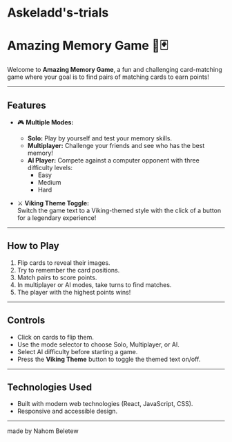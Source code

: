 # Askeladd's-trials
# Amazing Memory Game 🧠🃏

Welcome to **Amazing Memory Game**, a fun and challenging card-matching game where your goal is to find pairs of matching cards to earn points!

---

## Features

- 🎮 **Multiple Modes:**
  - **Solo:** Play by yourself and test your memory skills.
  - **Multiplayer:** Challenge your friends and see who has the best memory!
  - **AI Player:** Compete against a computer opponent with three difficulty levels:
    - Easy
    - Medium
    - Hard

- ⚔️ **Viking Theme Toggle:**  
  Switch the game text to a Viking-themed style with the click of a button for a legendary experience!

---

## How to Play

1. Flip cards to reveal their images.
2. Try to remember the card positions.
3. Match pairs to score points.
4. In multiplayer or AI modes, take turns to find matches.
5. The player with the highest points wins!

---

## Controls

- Click on cards to flip them.
- Use the mode selector to choose Solo, Multiplayer, or AI.
- Select AI difficulty before starting a game.
- Press the **Viking Theme** button to toggle the themed text on/off.

---

## Technologies Used

- Built with modern web technologies (React, JavaScript, CSS).
- Responsive and accessible design.

---
made by Nahom Beletew
